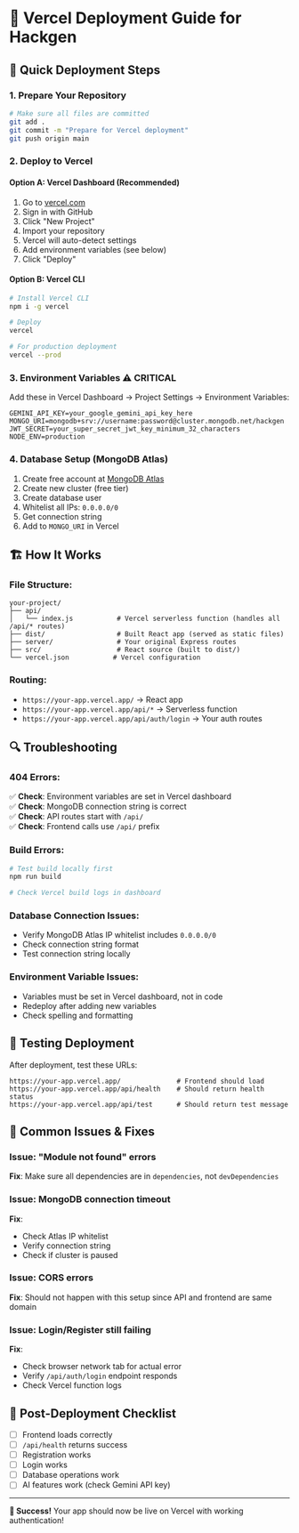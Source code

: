 # 🚀 Vercel Deployment Guide for Hackgen

## 🔧 Quick Deployment Steps

### 1. **Prepare Your Repository**
```bash
# Make sure all files are committed
git add .
git commit -m "Prepare for Vercel deployment"
git push origin main
```

### 2. **Deploy to Vercel**

#### Option A: Vercel Dashboard (Recommended)
1. Go to [vercel.com](https://vercel.com)
2. Sign in with GitHub
3. Click "New Project"
4. Import your repository
5. Vercel will auto-detect settings
6. Add environment variables (see below)
7. Click "Deploy"

#### Option B: Vercel CLI
```bash
# Install Vercel CLI
npm i -g vercel

# Deploy
vercel

# For production deployment
vercel --prod
```

### 3. **Environment Variables** ⚠️ **CRITICAL**

Add these in Vercel Dashboard → Project Settings → Environment Variables:

```
GEMINI_API_KEY=your_google_gemini_api_key_here
MONGO_URI=mongodb+srv://username:password@cluster.mongodb.net/hackgen
JWT_SECRET=your_super_secret_jwt_key_minimum_32_characters
NODE_ENV=production
```

### 4. **Database Setup (MongoDB Atlas)**
1. Create free account at [MongoDB Atlas](https://www.mongodb.com/atlas)
2. Create new cluster (free tier)
3. Create database user
4. Whitelist all IPs: `0.0.0.0/0`
5. Get connection string
6. Add to `MONGO_URI` in Vercel

## 🏗️ How It Works

### File Structure:
```
your-project/
├── api/
│   └── index.js           # Vercel serverless function (handles all /api/* routes)
├── dist/                  # Built React app (served as static files)
├── server/                # Your original Express routes
├── src/                   # React source (built to dist/)
└── vercel.json           # Vercel configuration
```

### Routing:
- `https://your-app.vercel.app/` → React app
- `https://your-app.vercel.app/api/*` → Serverless function
- `https://your-app.vercel.app/api/auth/login` → Your auth routes

## 🔍 Troubleshooting

### 404 Errors:
✅ **Check**: Environment variables are set in Vercel dashboard  
✅ **Check**: MongoDB connection string is correct  
✅ **Check**: API routes start with `/api/`  
✅ **Check**: Frontend calls use `/api/` prefix  

### Build Errors:
```bash
# Test build locally first
npm run build

# Check Vercel build logs in dashboard
```

### Database Connection Issues:
- Verify MongoDB Atlas IP whitelist includes `0.0.0.0/0`
- Check connection string format
- Test connection string locally

### Environment Variable Issues:
- Variables must be set in Vercel dashboard, not in code
- Redeploy after adding new variables
- Check spelling and formatting

## 🎯 Testing Deployment

After deployment, test these URLs:

```
https://your-app.vercel.app/              # Frontend should load
https://your-app.vercel.app/api/health    # Should return health status
https://your-app.vercel.app/api/test      # Should return test message
```

## 🚨 Common Issues & Fixes

### Issue: "Module not found" errors
**Fix**: Make sure all dependencies are in `dependencies`, not `devDependencies`

### Issue: MongoDB connection timeout
**Fix**: 
- Check Atlas IP whitelist
- Verify connection string
- Check if cluster is paused

### Issue: CORS errors
**Fix**: Should not happen with this setup since API and frontend are same domain

### Issue: Login/Register still failing
**Fix**: 
- Check browser network tab for actual error
- Verify `/api/auth/login` endpoint responds
- Check Vercel function logs

## 📝 Post-Deployment Checklist

- [ ] Frontend loads correctly
- [ ] `/api/health` returns success
- [ ] Registration works
- [ ] Login works  
- [ ] Database operations work
- [ ] AI features work (check Gemini API key)

---

**🎉 Success!** Your app should now be live on Vercel with working authentication!